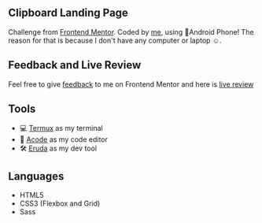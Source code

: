 ## Clipboard Landing Page

Challenge from
[Frontend Mentor](https://www.frontendmentor.io/challenges/clipboard-landing-page-5cc9bccd6c4c91111378ecb9).
Coded by [me](https://www.frontendmentor.io/profile/vanzasetia), using
📱Android Phone! The reason for that is because I don't have any
computer or laptop ☺️.

## Feedback and Live Review

Feel free to give [feedback](https://www.frontendmentor.io/solutions/clipboard-landing-page-html5-css3-sass-DvR33bbjr) to me on Frontend Mentor and here is
[live review](https://clipboard-landing-page-vs.netlify.app/)

## Tools

- 💻 [Termux](https://f-droid.org/packages/com.termux/) as my terminal
- 📝 [Acode](https://play.google.com/store/apps/details?id=com.foxdebug.acodefree)
  as my code editor
- 🛠️ [Eruda](https://github.com/liriliri/eruda) as my dev tool

## Languages

- HTML5
- CSS3 (Flexbox and Grid)
- Sass

